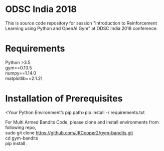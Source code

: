# ODSC India 2018

This is source code repository for session "Introduction to Reinforcement Learning using Python and OpenAI Gym" at ODSC India 2018 conference.


# Requirements
Python >3.5\
gym==0.10.5\
numpy==1.14.0\
matplotlib==2.1.2\


# Installation of Prerequisites

<Your Python Environment’s pip path>pip install -r requirements.txt

For Multi Armed Bandits Code, please clone and install environments from following repo,\
sudo git clone https://github.com/JKCooper2/gym-bandits.git \
cd gym-bandits\
<your environment pip path> pip install .